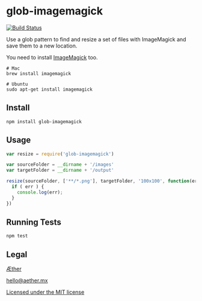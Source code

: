 # glob-imagemagick

[![Build Status](https://travis-ci.org/aethermx/glob-imagemagick.svg?branch=master)](https://travis-ci.org/aethermx/glob-imagemagick)

Use a glob pattern to find and resize a set of files with ImageMagick and save them to a new location.

You need to install [ImageMagick](http://www.imagemagick.org/) too.

    # Mac
    brew install imagemagick

    # Ubuntu
    sudo apt-get install imagemagick 

## Install

    npm install glob-imagemagick

## Usage

```js
var resize = require('glob-imagemagick')

var sourceFolder = __dirname + '/images'
var targetFolder = __dirname + '/output'

resize(sourceFolder, ['**/*.png'], targetFolder, '100x100', function(err){
  if ( err ) {
    console.log(err);
  }
})
```

## Running Tests

    npm test

## Legal

[Æther](http://aether.mx/)

hello@aether.mx

[Licensed under the MIT license](http://opensource.org/licenses/mit-license.php)
